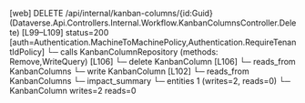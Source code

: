 [web] DELETE /api/internal/kanban-columns/{id:Guid}  (Dataverse.Api.Controllers.Internal.Workflow.KanbanColumnsController.Delete)  [L99–L109] status=200 [auth=Authentication.MachineToMachinePolicy,Authentication.RequireTenantIdPolicy]
  └─ calls KanbanColumnRepository (methods: Remove,WriteQuery) [L106]
  └─ delete KanbanColumn [L106]
    └─ reads_from KanbanColumns
  └─ write KanbanColumn [L102]
    └─ reads_from KanbanColumns
  └─ impact_summary
    └─ entities 1 (writes=2, reads=0)
      └─ KanbanColumn writes=2 reads=0

